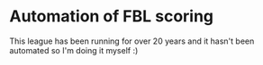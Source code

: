 # Automation of FBL scoring

This league has been running for over 20 years and it hasn't been automated so I'm doing it myself :)